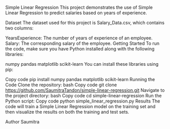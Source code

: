 Simple Linear Regression
This project demonstrates the use of Simple Linear Regression to predict salaries based on years of experience.

Dataset
The dataset used for this project is Salary_Data.csv, which contains two columns:

YearsExperience: The number of years of experience of an employee.
Salary: The corresponding salary of the employee.
Getting Started
To run the code, make sure you have Python installed along with the following libraries:

numpy
pandas
matplotlib
scikit-learn
You can install these libraries using pip:

Copy code
pip install numpy pandas matplotlib scikit-learn
Running the Code
Clone the repository:
bash
Copy code
git clone https://github.com/SaumitraTandon/simple-linear-regression.git
Navigate to the project directory:
bash
Copy code
cd simple-linear-regression
Run the Python script:
Copy code
python simple_linear_regression.py
Results
The code will train a Simple Linear Regression model on the training set and then visualize the results on both the training and test sets.

Author
Saumitra 
